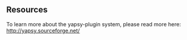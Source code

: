 Resources
---------

To learn more about the yapsy-plugin system, please read more here:
http://yapsy.sourceforge.net/
